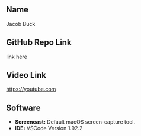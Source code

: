 ## Name

Jacob Buck

## GitHub Repo Link

link here

## Video Link

https://youtube.com

## Software

- **Screencast:** Default macOS screen-capture tool.
- **IDE:** VSCode Version 1.92.2